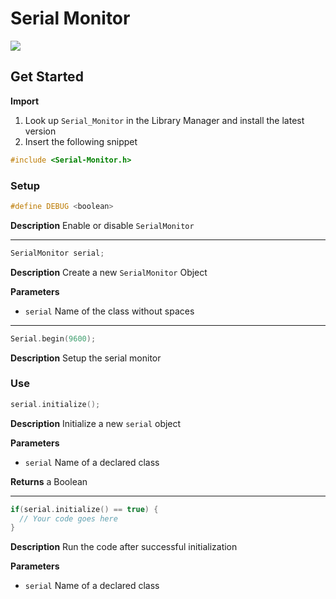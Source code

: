 # Serial Monitor

[![](https://img.shields.io/badge/Available_in_the_Arduino_Library_Manager-2ea44f)](https://www.arduino.cc/reference/en/libraries/serial_monitor/)

## Get Started

**Import**

1. Look up `Serial_Monitor` in the Library Manager and install the latest version
2. Insert the following snippet
 
```ino
#include <Serial-Monitor.h>
```

### Setup

```ino
#define DEBUG <boolean>
```
**Description** Enable or disable `SerialMonitor`

---

```ino
SerialMonitor serial;
```
**Description** Create a new `SerialMonitor` Object

**Parameters**
* `serial` Name of the class without spaces

---

```ino
Serial.begin(9600);
```
**Description** Setup the serial monitor

### Use

```ino
serial.initialize();
```
**Description** Initialize a new `serial` object

**Parameters**
* `serial` Name of a declared class

**Returns** a Boolean

---

```ino
if(serial.initialize() == true) {
  // Your code goes here
}
```
**Description** Run the code after successful initialization

**Parameters**
* `serial` Name of a declared class
